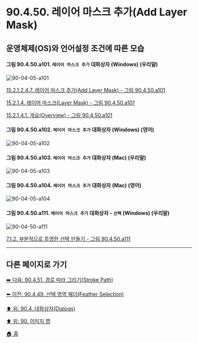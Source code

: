 # 90.4.50. 레이어 마스크 추가(Add Layer Mask)
## 운영체제(OS)와 언어설정 조건에 따른 모습

<a id="90-04-05-a101"></a>

#### 그림 90.4.50.a101. `레이어 마스크 추가` 대화상자 (Windows) (우리말)
![90-04-05-a101](https://github.com/wonder13662/gimp/assets/15767104/0d4accd8-02e8-401e-af08-5d0a15d0e8fe)

[15.2.1.2.4.7. 레이어 마스크 추가(Add Layer Mask) - 그림 90.4.50.a101](./15-02-01-02-04-07-add_layer_mask.md#90-04-05-a101)

[15.2.1.4. 레이어 마스크(Layer Mask) - 그림 90.4.50.a101](./15-02-01-04-00-layer_mask.md#90-04-05-a101)

[15.2.1.4.1. 개요(Overview) - 그림 90.4.50.a101](./15-02-01-04-01-overview.md#90-04-05-a101)

<a id="90-04-05-a102"></a>

#### 그림 90.4.50.a102. `레이어 마스크 추가` 대화상자 (Windows) (영어)
![90-04-05-a102](https://github.com/wonder13662/gimp/assets/15767104/5392dc6f-767b-4ffc-8234-5a053c7ce6ef)

<a id="90-04-05-a103"></a>

#### 그림 90.4.50.a103. `레이어 마스크 추가` 대화상자 (Mac) (우리말)
![90-04-05-a103](https://github.com/wonder13662/gimp/assets/15767104/64215e48-a99f-4a4c-935b-6974cd0767d9)

<a id="90-04-05-a104"></a>

#### 그림 90.4.50.a104. `레이어 마스크 추가` 대화상자 (Mac) (영어)
![90-04-05-a104](https://github.com/wonder13662/gimp/assets/15767104/9b9ad36e-eac7-4820-aa9b-4886aa7ab13f)

<a id="90-04-50-a111"></a>

#### 그림 90.4.50.a111. `레이어 마스크 추가` 대화상자 - `선택` (Windows) (우리말)
![90-04-50-a111](https://github.com/wonder13662/gimp/assets/15767104/84a8bfde-b6f6-4472-b11c-f7bf3613f6de)

[7.1.2. 부분적으로 투명한 선택 만들기 - 그림 90.4.50.a111](./07-01-02-making_a_selection_partially_transparent.md#90-04-50-a111)

***

## 다른 페이지로 가기

[➡️ 다음: 90.4.51. 경로 따라 그리기(Stroke Path)](./90-04-51-stroke_path.md)

[⬅️ 이전: 90.4.49. 선택 영역 페더(Feather Selection)](./90-04-49-feather_selection.md)

[⬆️ 위: 90.4. 대화상자(Dialogs)](./90-04-00-dialogs.md)

[⬆️ 위: 90. 이미지 맵](./90-00-image-map.md)

[🏠 홈](./00-home.md)
